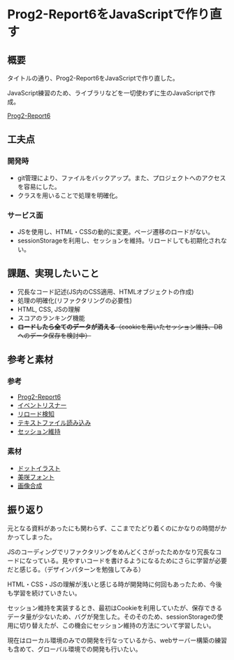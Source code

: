 # Prog2-Report6をJavaScriptで作り直す

## 概要
タイトルの通り、Prog2-Report6をJavaScriptで作り直した。

JavaScript練習のため、ライブラリなどを一切使わずに生のJavaScriptで作成。

[Prog2-Report6](https://github.com/e235750/Report6 "Prog2-Report6へのリンク")

## 工夫点
### 開発時
* git管理により、ファイルをバックアップ。また、プロジェクトへのアクセスを容易にした。
* クラスを用いることで処理を明確化。

### サービス面
* JSを使用し、HTML・CSSの動的に変更。ページ遷移のロードがない。
* sessionStorageを利用し、セッションを維持。リロードしても初期化されない。

## 課題、実現したいこと
* 冗長なコード記述(JS内のCSS適用、HTMLオブジェクトの作成)
* 処理の明確化(リファクタリングの必要性)
* HTML, CSS, JSの理解
* スコアのランキング機能
* ~~**ロードしたら全てのデータが消える**（cookieを用いたセッション維持、DBへのデータ保存を検討中）~~

## 参考と素材
### 参考
* [Prog2-Report6](https://github.com/e235750/Report6 "Prog2-Report6へのリンク")
* [イベントリスナー](https://www.sejuku.net/blog/57625#index_id4)
* [リロード検知](https://masanyon.com/javascript-reload-event-beforeunload-unload/)
* [テキストファイル読み込み](https://www.pazru.net/html5/File/020.html)
* [セッション維持](https://b-risk.jp/blog/2021/07/sessionstorage/)

### 素材
* [ドットイラスト](https://dot-illust.net/)
* [美咲フォント](https://littlelimit.net/misaki.htm)
* [画像合成](https://www.bannerkoubou.com/photoeditor/composite/)

## 振り返り
元となる資料があったにも関わらず、ここまでたどり着くのにかなりの時間がかかってしまった。

JSのコーディングでリファクタリングをめんどくさがったためかなり冗長なコードになっている。見やすいコードを書けるようになるためにさらに学習が必要だと感じる。（デザインパターンを勉強してみる）

HTML・CSS・JSの理解が浅いと感じる時が開発時に何回もあったため、今後も学習を続けていきたい。

セッション維持を実装するとき、最初はCookieを利用していたが、保存できるデータ量が少ないため、バグが発生した。そのそのため、sessionStorageの使用に切り替えたが、この機会にセッション維持の方法について学習したい。

現在はローカル環境のみでの開発を行なっているから、webサーバー構築の練習も含めて、グローバル環境での開発も行いたい。
